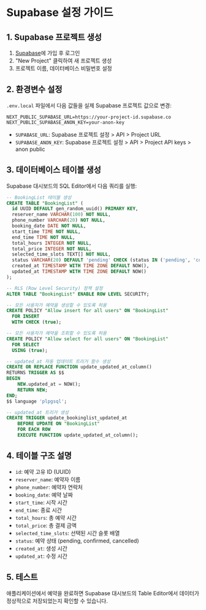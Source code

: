 # Supabase 설정 가이드

## 1. Supabase 프로젝트 생성

1. [Supabase](https://supabase.com)에 가입 후 로그인
2. "New Project" 클릭하여 새 프로젝트 생성
3. 프로젝트 이름, 데이터베이스 비밀번호 설정

## 2. 환경변수 설정

`.env.local` 파일에서 다음 값들을 실제 Supabase 프로젝트 값으로 변경:

```env
NEXT_PUBLIC_SUPABASE_URL=https://your-project-id.supabase.co
NEXT_PUBLIC_SUPABASE_ANON_KEY=your-anon-key
```

- `SUPABASE_URL`: Supabase 프로젝트 설정 > API > Project URL
- `SUPABASE_ANON_KEY`: Supabase 프로젝트 설정 > API > Project API keys > anon public

## 3. 데이터베이스 테이블 생성

Supabase 대시보드의 SQL Editor에서 다음 쿼리를 실행:

```sql
-- BookingList 테이블 생성
CREATE TABLE "BookingList" (
  id UUID DEFAULT gen_random_uuid() PRIMARY KEY,
  reserver_name VARCHAR(100) NOT NULL,
  phone_number VARCHAR(20) NOT NULL,
  booking_date DATE NOT NULL,
  start_time TIME NOT NULL,
  end_time TIME NOT NULL,
  total_hours INTEGER NOT NULL,
  total_price INTEGER NOT NULL,
  selected_time_slots TEXT[] NOT NULL,
  status VARCHAR(20) DEFAULT 'pending' CHECK (status IN ('pending', 'confirmed', 'cancelled')),
  created_at TIMESTAMP WITH TIME ZONE DEFAULT NOW(),
  updated_at TIMESTAMP WITH TIME ZONE DEFAULT NOW()
);

-- RLS (Row Level Security) 정책 설정
ALTER TABLE "BookingList" ENABLE ROW LEVEL SECURITY;

-- 모든 사용자가 예약을 생성할 수 있도록 허용
CREATE POLICY "Allow insert for all users" ON "BookingList"
  FOR INSERT 
  WITH CHECK (true);

-- 모든 사용자가 예약을 조회할 수 있도록 허용
CREATE POLICY "Allow select for all users" ON "BookingList"
  FOR SELECT 
  USING (true);

-- updated_at 자동 업데이트 트리거 함수 생성
CREATE OR REPLACE FUNCTION update_updated_at_column()
RETURNS TRIGGER AS $$
BEGIN
    NEW.updated_at = NOW();
    RETURN NEW;
END;
$$ language 'plpgsql';

-- updated_at 트리거 생성
CREATE TRIGGER update_bookinglist_updated_at 
    BEFORE UPDATE ON "BookingList" 
    FOR EACH ROW 
    EXECUTE FUNCTION update_updated_at_column();
```

## 4. 테이블 구조 설명

- `id`: 예약 고유 ID (UUID)
- `reserver_name`: 예약자 이름
- `phone_number`: 예약자 연락처
- `booking_date`: 예약 날짜
- `start_time`: 시작 시간
- `end_time`: 종료 시간
- `total_hours`: 총 예약 시간
- `total_price`: 총 결제 금액
- `selected_time_slots`: 선택된 시간 슬롯 배열
- `status`: 예약 상태 (pending, confirmed, cancelled)
- `created_at`: 생성 시간
- `updated_at`: 수정 시간

## 5. 테스트

애플리케이션에서 예약을 완료하면 Supabase 대시보드의 Table Editor에서 데이터가 정상적으로 저장되었는지 확인할 수 있습니다.
